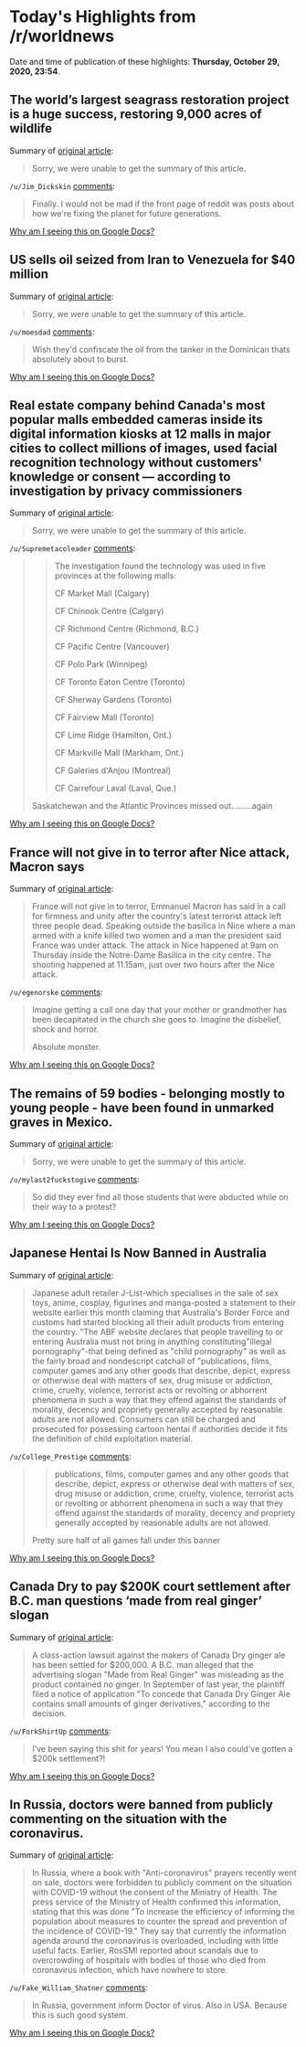 # Today's Highlights from /r/worldnews

Date and time of publication of these highlights: **Thursday, October 29, 2020, 23:54**.

## The world’s largest seagrass restoration project is a huge success, restoring 9,000 acres of wildlife

Summary of [original article](https://www.goodnewsnetwork.org/largest-seagrass-meadow-restoration-in-the-world-in-virginia/):

> Sorry, we were unable to get the summary of this article.

`/u/Jim_Dickskin` [comments](https://www.reddit.com/r/worldnews/comments/jkmd71/the_worlds_largest_seagrass_restoration_project/):

> Finally. I would not be mad if the front page of reddit was posts about how we're fixing the planet for future generations.

[Why am I seeing this on Google Docs?](https://docs.google.com/document/d/1Dc6We63vOXIZsc0op-Bt4abqkYjXzOigalQqFxmvvbM/edit?usp=sharing)

## US sells oil seized from Iran to Venezuela for $40 million

Summary of [original article](https://www.france24.com/en/live-news/20201029-us-sells-oil-seized-from-iran-to-venezuela-for-40-million):

> Sorry, we were unable to get the summary of this article.

`/u/moesdad` [comments](https://www.reddit.com/r/worldnews/comments/jkklry/us_sells_oil_seized_from_iran_to_venezuela_for_40/):

> Wish they'd confiscate the oil from the tanker in the Dominican thats absolutely about to burst.

[Why am I seeing this on Google Docs?](https://docs.google.com/document/d/1Dc6We63vOXIZsc0op-Bt4abqkYjXzOigalQqFxmvvbM/edit?usp=sharing)

## Real estate company behind Canada's most popular malls embedded cameras inside its digital information kiosks at 12 malls in major cities to collect millions of images, used facial recognition technology without customers' knowledge or consent — according to investigation by privacy commissioners

Summary of [original article](https://www.cbc.ca/news/politics/cadillac-fairview-5-million-images-1.5781735):

> Sorry, we were unable to get the summary of this article.

`/u/Supremetacoleader` [comments](https://www.reddit.com/r/worldnews/comments/jkkxyc/real_estate_company_behind_canadas_most_popular/):

> > The investigation found the technology was used in five provinces at the following malls:  
> >  
> >CF Market Mall (Calgary)  
> >  
> >CF Chinook Centre (Calgary)  
> >  
> >CF Richmond Centre (Richmond, B.C.)  
> >  
> >CF Pacific Centre (Vancouver)  
> >  
> >CF Polo Park (Winnipeg)  
> >  
> >CF Toronto Eaton Centre (Toronto)  
> >  
> >CF Sherway Gardens (Toronto)  
> >  
> >CF Fairview Mall (Toronto)  
> >  
> >CF Lime Ridge (Hamilton, Ont.)  
> >  
> >CF Markville Mall (Markham, Ont.)  
> >  
> >CF Galeries d'Anjou (Montreal)  
> >  
> >CF Carrefour Laval (Laval, Que.)
> 
> Saskatchewan and the Atlantic Provinces missed out.........again

[Why am I seeing this on Google Docs?](https://docs.google.com/document/d/1Dc6We63vOXIZsc0op-Bt4abqkYjXzOigalQqFxmvvbM/edit?usp=sharing)

## France will not give in to terror after Nice attack, Macron says

Summary of [original article](https://www.theguardian.com/world/2020/oct/29/france-will-not-give-in-to-terror-after-nice-attack-macron-says):

> France will not give in to terror, Emmanuel Macron has said in a call for firmness and unity after the country's latest terrorist attack left three people dead. Speaking outside the basilica in Nice where a man armed with a knife killed two women and a man the president said France was under attack. The attack in Nice happened at 9am on Thursday inside the Notre-Dame Basilica in the city centre. The shooting happened at 11.15am, just over two hours after the Nice attack.

`/u/egenorske` [comments](https://www.reddit.com/r/worldnews/comments/jkd8dr/france_will_not_give_in_to_terror_after_nice/):

> Imagine getting a call one day that your mother or grandmother has been decapitated in the church she goes to. Imagine the disbelief, shock and horror.
> 
> Absolute monster.

[Why am I seeing this on Google Docs?](https://docs.google.com/document/d/1Dc6We63vOXIZsc0op-Bt4abqkYjXzOigalQqFxmvvbM/edit?usp=sharing)

## The remains of 59 bodies - belonging mostly to young people - have been found in unmarked graves in Mexico.

Summary of [original article](https://www.bbc.com/news/world-latin-america-54738043):

> Sorry, we were unable to get the summary of this article.

`/u/mylast2fuckstogive` [comments](https://www.reddit.com/r/worldnews/comments/jkhrlh/the_remains_of_59_bodies_belonging_mostly_to/):

> So did they ever find all those students that were abducted while on their way to a protest?

[Why am I seeing this on Google Docs?](https://docs.google.com/document/d/1Dc6We63vOXIZsc0op-Bt4abqkYjXzOigalQqFxmvvbM/edit?usp=sharing)

## Japanese Hentai Is Now Banned in Australia

Summary of [original article](https://www.vice.com/en/article/xgz8md/japanese-hentai-is-now-banned-in-australia):

> Japanese adult retailer J-List-which specialises in the sale of sex toys, anime, cosplay, figurines and manga-posted a statement to their website earlier this month claiming that Australia's Border Force and customs had started blocking all their adult products from entering the country. "The ABF website declares that people travelling to or entering Australia must not bring in anything constituting"illegal pornography"-that being defined as "child pornography" as well as the fairly broad and nondescript catchall of "publications, films, computer games and any other goods that describe, depict, express or otherwise deal with matters of sex, drug misuse or addiction, crime, cruelty, violence, terrorist acts or revolting or abhorrent phenomena in such a way that they offend against the standards of morality, decency and propriety generally accepted by reasonable adults are not allowed. Consumers can still be charged and prosecuted for possessing cartoon hentai if authorities decide it fits the definition of child exploitation material.

`/u/College_Prestige` [comments](https://www.reddit.com/r/worldnews/comments/jkdbox/japanese_hentai_is_now_banned_in_australia/):

> > publications, films, computer games and any other goods that describe, depict, express or otherwise deal with matters of sex, drug misuse or addiction, crime, cruelty, violence, terrorist acts or revolting or abhorrent phenomena in such a way that they offend against the standards of morality, decency and propriety generally accepted by reasonable adults are not allowed. 
> 
> Pretty sure half of all games fall under this banner

[Why am I seeing this on Google Docs?](https://docs.google.com/document/d/1Dc6We63vOXIZsc0op-Bt4abqkYjXzOigalQqFxmvvbM/edit?usp=sharing)

## Canada Dry to pay $200K court settlement after B.C. man questions ‘made from real ginger’ slogan

Summary of [original article](https://globalnews.ca/news/7430020/canada-dry-ginger-ale-lawsuit-settlement/):

> A class-action lawsuit against the makers of Canada Dry ginger ale has been settled for $200,000. A B.C. man alleged that the advertising slogan "Made from Real Ginger" was misleading as the product contained no ginger. In September of last year, the plaintiff filed a notice of application "To concede that Canada Dry Ginger Ale contains small amounts of ginger derivatives," according to the decision.

`/u/ForkShirtUp` [comments](https://www.reddit.com/r/worldnews/comments/jklhyc/canada_dry_to_pay_200k_court_settlement_after_bc/):

> I’ve been saying this shit for years! You mean I also could’ve gotten a $200k settlement?!

[Why am I seeing this on Google Docs?](https://docs.google.com/document/d/1Dc6We63vOXIZsc0op-Bt4abqkYjXzOigalQqFxmvvbM/edit?usp=sharing)

## In Russia, doctors were banned from publicly commenting on the situation with the coronavirus.

Summary of [original article](https://pledgetimes.com/in-russia-doctors-were-banned-from-publicly-commenting-on-the-situation-with-the-coronavirus/):

> In Russia, where a book with "Anti-coronavirus" prayers recently went on sale, doctors were forbidden to publicly comment on the situation with COVID-19 without the consent of the Ministry of Health. The press service of the Ministry of Health confirmed this information, stating that this was done "To increase the efficiency of informing the population about measures to counter the spread and prevention of the incidence of COVID-19." They say that currently the information agenda around the coronavirus is overloaded, including with little useful facts. Earlier, RosSMI reported about scandals due to overcrowding of hospitals with bodies of those who died from coronavirus infection, which have nowhere to store.

`/u/Fake_William_Shatner` [comments](https://www.reddit.com/r/worldnews/comments/jkatln/in_russia_doctors_were_banned_from_publicly/):

> In Russia, government inform Doctor of virus. Also in USA. Because this is such good system.

[Why am I seeing this on Google Docs?](https://docs.google.com/document/d/1Dc6We63vOXIZsc0op-Bt4abqkYjXzOigalQqFxmvvbM/edit?usp=sharing)

